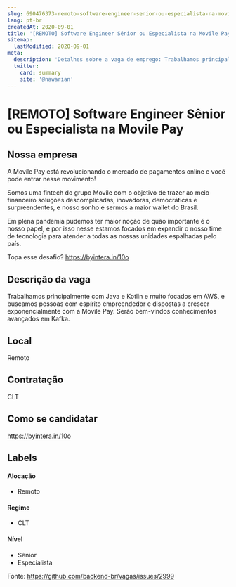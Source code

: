 ```yaml
---
slug: 690476373-remoto-software-engineer-senior-ou-especialista-na-movile-pay
lang: pt-br
createdAt: 2020-09-01
title: '[REMOTO] Software Engineer Sênior ou Especialista na Movile Pay  - Vaga de Emprego'
sitemap:
  lastModified: 2020-09-01
meta:
  description: 'Detalhes sobre a vaga de emprego: Trabalhamos principalmente com Java e Kotlin e muito focados em AWS, e buscamos pessoas com espírito empreendedor e dispostas a crescer exponencialmente com a Movile Pay. Serão bem-vindos conhecimentos avançados em Kafka.'
  twitter:
    card: summary
    site: '@nawarian'
---
```


# [REMOTO] Software Engineer Sênior ou Especialista na Movile Pay 

<!--
==================================================
Caso a vaga for remoto durante a pandemia informar no texto "Remoto durante o covid"
==================================================
-->
<!-- 
==================================================
POR FAVOR, SÓ POSTE SE A VAGA FOR PARA BACK-END!

Não faça distinção de gênero no título da vaga.

Use: "Back-End Developer" ao invés de 
"Desenvolvedor Back-End" \o/

Exemplo: `[São Paulo] Back-End Developer @ NOME DA EMPRESA`
==================================================
-->
<!--
==================================================
Caso a vaga for remoto durante a pandemia deixar a linha abaixo
==================================================
-->


## Nossa empresa

A Movile Pay está revolucionando o mercado de pagamentos online e você pode entrar nesse movimento!

Somos uma fintech do grupo Movile com o objetivo de trazer ao meio financeiro soluções descomplicadas, inovadoras, democráticas e surpreendentes, e nosso sonho é sermos a maior wallet do Brasil.

Em plena pandemia pudemos ter maior noção de quão importante é o nosso papel, e por isso nesse estamos focados em expandir o nosso time de tecnologia para atender a todas as nossas unidades espalhadas pelo país.

Topa esse desafio? 
https://byintera.in/10o

## Descrição da vaga

Trabalhamos principalmente com Java e Kotlin e muito focados em AWS, e buscamos pessoas com espírito empreendedor e dispostas a crescer exponencialmente com a Movile Pay. Serão bem-vindos conhecimentos avançados em Kafka.

## Local

Remoto

## Contratação

CLT

## Como se candidatar

https://byintera.in/10o


## Labels
<!-- retire os labels que não fazem sentido à vaga -->

#### Alocação
- Remoto

#### Regime
- CLT

#### Nível
- Sênior
- Especialista




Fonte: https://github.com/backend-br/vagas/issues/2999